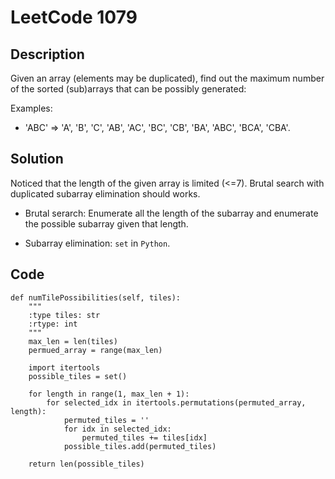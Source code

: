 # LeetCode 1079

## Description

Given an array (elements may be duplicated), find out the maximum number of the sorted (sub)arrays that can be possibly generated:

Examples:

- 'ABC' => 'A', 'B', 'C', 'AB', 'AC', 'BC', 'CB', 'BA', 'ABC', 'BCA', 'CBA'.

## Solution
Noticed that the length of the given array is limited (<=7). Brutal search with duplicated subarray elimination should works.

- Brutal serarch: Enumerate all the length of the subarray and enumerate the possible subarray given that length.

- Subarray elimination: ``set`` in ``Python``.


## Code
```
def numTilePossibilities(self, tiles):
    """
    :type tiles: str
    :rtype: int
    """
    max_len = len(tiles)
    permued_array = range(max_len)

    import itertools
    possible_tiles = set()

    for length in range(1, max_len + 1):
        for selected_idx in itertools.permutations(permuted_array, length):
            permuted_tiles = ''
            for idx in selected_idx:
                permuted_tiles += tiles[idx]
            possible_tiles.add(permuted_tiles)

    return len(possible_tiles)

```
